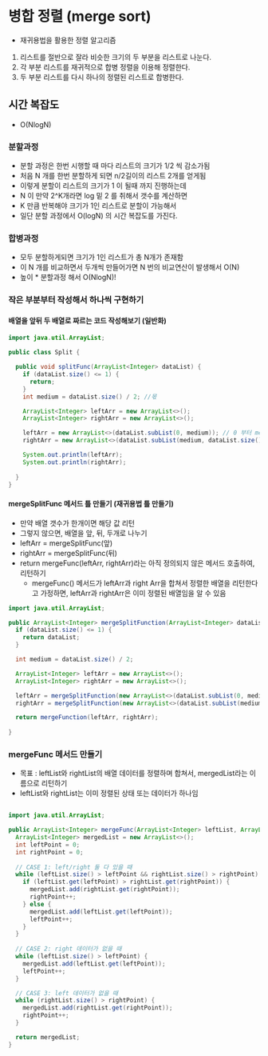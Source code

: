 # 병합 정렬 (merge sort)

- 재귀용법을 활용한 정렬 알고리즘 

1. 리스트를 절반으로 잘라 비슷한 크기의 두 부분을 리스트로 나눈다.
2. 각 부분 리스트를 재귀적으로 합병 정렬을 이용해 정렬한다.
3. 두 부분 리스트를 다시 하나의 정렬된 리스트로 합병한다.

## 시간 복잡도
- O(NlogN)

### 분할과정 
- 분할 과정은 한번 시행할 때 마다 리스트의 크기가 1/2 씩 감소가됨
- 처음 N 개를 한번 분할하게 되면 n/2길이의 리스트 2개를 얻게됨 
- 이렇게 분할이 리스트의 크기가 1 이 될때 까지 진행하는데 
- N 이 만약 2^K개라면 log 밑 2 를 취해서 갯수를 계산하면 
- K 만큼 반복해야 크기가 1인 리스트로 분할이 가능해서 
- 일단 분할 과정에서 O(logN) 의 시간 복잡도를 가진다.

### 합병과정 
- 모두 분할하게되면 크기가 1인 리스트가 총 N개가 존재함
- 이 N 개를 비교하면서 두개씩 만들어가면 N 번의 비교연산이 발생해서 O(N)
- 높이 * 분할과정 해서 O(NlogN)!

### 작은 부분부터 작성해서 하나씩 구현하기 

#### 배열을 앞뒤 두 배열로 짜르는 코드 작성해보기 (일반화)

```java
import java.util.ArrayList;

public class Split {

  public void splitFunc(ArrayList<Integer> dataList) {
    if (dataList.size() <= 1) {
      return;
    }
    int medium = dataList.size() / 2; //몫

    ArrayList<Integer> leftArr = new ArrayList<>();
    ArrayList<Integer> rightArr = new ArrayList<>();

    leftArr = new ArrayList<>(dataList.subList(0, medium)); // 0 부터 medium -1 (0 <= x <medium) 인덱스 번호까지 해당 배열 아이템을 분리
    rightArr = new ArrayList<>(dataList.subList(medium, dataList.size())); // medium <= x < dataList.size() 

    System.out.println(leftArr);
    System.out.println(rightArr);
    
  }
}
```

#### mergeSplitFunc 메서드 틀 만들기 (재귀용법 틀 만들기)

- 만약 배열 갯수가 한개이면 해당 값 리턴
- 그렇지 않으면, 배열을 앞, 뒤, 두개로 나누기 
- leftArr = mergeSplitFunc(앞)
- rightArr = mergeSplitFunc(뒤)
- return mergeFunc(leftArr, rightArr)라는 아직 정의되지 않은 메서드 호출하여, 리턴하기
  - mergeFunc() 메서드가 leftArr과 right Arr을 합쳐서 정렬한 배열을 리턴한다고 가정하면, leftArr과 rightArr은 이미 정렬된 배열임을 알 수 있음

```java
import java.util.ArrayList;

public ArrayList<Integer> mergeSplitFunction(ArrayList<Integer> dataList) {
  if (dataList.size() <= 1) {
    return dataList;
  }

  int medium = dataList.size() / 2;

  ArrayList<Integer> leftArr = new ArrayList<>();
  ArrayList<Integer> rightArr = new ArrayList<>();

  leftArr = mergeSplitFunction(new ArrayList<>(dataList.subList(0, medium))); // 0 부터 medium -1 (0 <= x <medium) 인덱스 번호까지 해당 배열 아이템을 분리
  rightArr = mergeSplitFunction(new ArrayList<>(dataList.subList(medium, dataList.size()))); // medium <= x < dataList.size() 

  return mergeFunction(leftArr, rightArr);
  
}
```

### mergeFunc 메서드 만들기
- 목표 : leftList와 rightList의 배열 데이터를 정렬하며 합쳐서, mergedList라는 이름으로 리턴하기
- leftList와 rightList는 이미 정렬된 상태 또는 데이터가 하나임

```java

import java.util.ArrayList;

public ArrayList<Integer> mergeFunc(ArrayList<Integer> leftList, ArrayList<Integer> rightList) {
  ArrayList<Integer> mergedList = new ArrayList<>();
  int leftPoint = 0;
  int rightPoint = 0;
  
  // CASE 1: left/right 둘 다 있을 때 
  while (leftList.size() > leftPoint && rightList.size() > rightPoint) {
    if (leftList.get(leftPoint) > rightList.get(rightPoint)) {
      mergedList.add(rightList.get(rightPoint));
      rightPoint++;
    } else {
      mergedList.add(leftList.get(leftPoint));
      leftPoint++;
    } 
  } 
  
  // CASE 2: right 데이터가 없을 때
  while (leftList.size() > leftPoint) {
    mergedList.add(leftList.get(leftPoint));
    leftPoint++;
  }

  // CASE 3: left 데이터가 없을 때 
  while (rightList.size() > rightPoint) {
    mergedList.add(rightList.get(rightPoint));
    rightPoint++;
  }

  return mergedList;
}
```